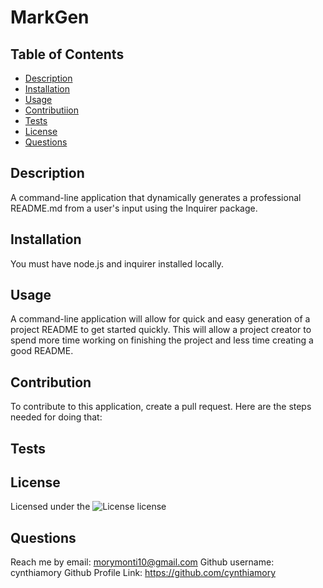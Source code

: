 # MarkGen

  ## Table of Contents
  - [Description](#description)
  - [Installation](#installation)
  - [Usage](#usage)
  - [Contributiion](#contribution)
  - [Tests](#tests)
  - [License](#license)
  - [Questions](#questions)

  ## Description
  A command-line application that dynamically generates a professional README.md from a user's input using the Inquirer package.

  ## Installation
  You must have node.js and inquirer installed locally.

  ## Usage
  A command-line application will allow for quick and easy generation of a project README to get started quickly. This will allow a project creator to spend more time working on finishing the project and less time creating a good README.

  ## Contribution
  To contribute to this application, create a pull request. Here are the steps needed for doing that:

  ## Tests
  

  ## License
  Licensed under the ![License](https://img.shields.io/badge/License-MIT-blue.svg) license
 
  ## Questions
  Reach me by email: morymonti10@gmail.com
  Github username: cynthiamory
  Github Profile Link: https://github.com/cynthiamory
